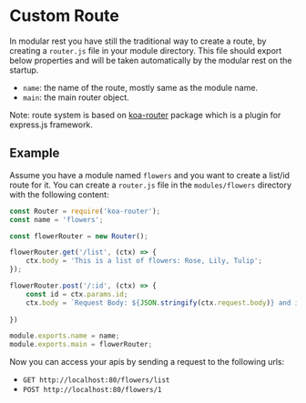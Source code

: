 # Custom Route
In modular rest you have still the traditional way to create a route, by creating a `router.js` file in your module directory. This file should export below properties and will be taken automatically by the modular rest on the startup.

- `name`: the name of the route, mostly same as the module name.
- `main`: the main router object.

Note: route system is based on [koa-router](https://github.com/koajs/router/blob/master/API.md) package which is a plugin for express.js framework.

## Example
Assume you have a module named `flowers` and you want to create a list/id route for it. You can create a `router.js` file in the `modules/flowers` directory with the following content:

```js
const Router = require('koa-router');
const name = 'flowers';

const flowerRouter = new Router();

flowerRouter.get('/list', (ctx) => {
	ctx.body = 'This is a list of flowers: Rose, Lily, Tulip';
});

flowerRouter.post('/:id', (ctx) => {
	const id = ctx.params.id;
	ctx.body = `Request Body: ${JSON.stringify(ctx.request.body)} and id: ${id}`;
    
})

module.exports.name = name;
module.exports.main = flowerRouter;
```

Now you can access your apis by sending a request to the following urls:
- `GET http://localhost:80/flowers/list`
- `POST http://localhost:80/flowers/1`



